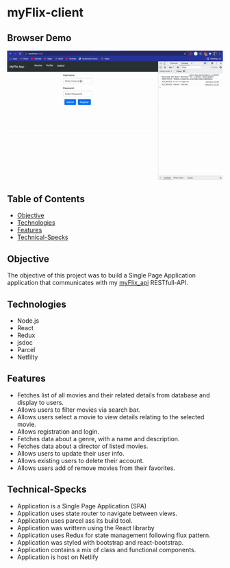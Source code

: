 # myFlix-client

## Browser Demo
![MyFlix Browser Demo!](./src/assets/myFlix-api.gif)


## Table of Contents
- [Objective](#Objective)
- [Technologies](#Technologies)
- [Features](#Features)
- [Technical-Specks](#Technical-Specks)

## Objective
The objective of this project was to build a Single Page Application application that communicates with my <a href="https://github.com/ttyagianjali/myFlix_api">myFlix_api</a> RESTfull-API. 

## Technologies
- Node.js
- React
- Redux
- jsdoc 
- Parcel
- Netfilty

## Features
- Fetches list of all movies and their related details from database and display to users.
- Allows users to filter movies via search bar.
- Allows users select a movie to view details relating to the selected movie.
- Allows registration and login.
- Fetches data about a genre, with a name and description.
- Fetches data about a director of listed movies.
- Allows users to update their user info.
- Allows existing users to delete their account.
- Allows users add of remove movies from their favorites.
## Technical-Specks
- Application is a Single Page Application (SPA)
- Application uses state router to navigate between views.
- Application uses parcel ass its build tool.
- Application was writtern using the React librarby
- Application uses Redux for state management following flux pattern.
- Application was styled with bootstrap and react-bootstrap.
- Application contains a mix of class and functional components.
- Application is host on Netlify
 
